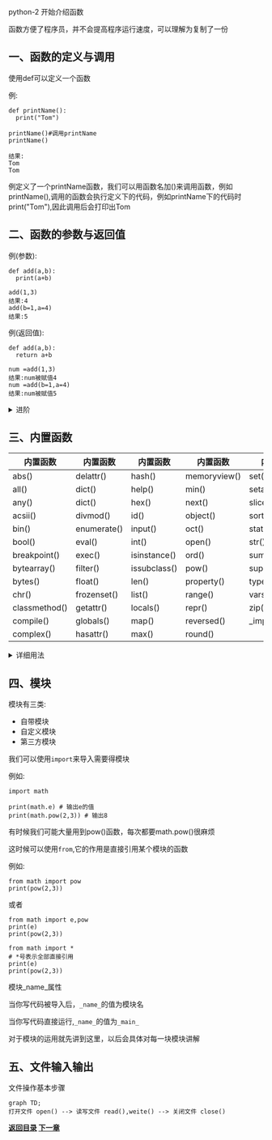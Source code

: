 python-2 开始介绍函数

函数方便了程序员，并不会提高程序运行速度，可以理解为复制了一份
## 一、函数的定义与调用
使用def可以定义一个函数

例:

    def printName():
      print("Tom")
    
    printName()#调用printName
    printName()
    
    结果:
    Tom
    Tom
例定义了一个printName函数，我们可以用函数名加()来调用函数，例如printName(),调用的函数会执行定义下的代码，例如printName下的代码时print("Tom"),因此调用后会打印出Tom

## 二、函数的参数与返回值

例(参数):

    def add(a,b):
      print(a+b)
    
    add(1,3)
    结果:4
    add(b=1,a=4)
    结果:5
    
例(返回值):

    def add(a,b):
      return a+b
    
    num =add(1,3)
    结果:num被赋值4
    num =add(b=1,a=4)
    结果:num被赋值5
    
<details><summary>进阶</summary>
<p>
1.我们在定义时，也可以给函数提前赋值，来加强函数的兼容性
<a href="https://github.com/3114aaa/Python-2/blob/main/code/def1.py">代码参考</a>
</p>
<p>。。。</p>
</details>


## 三、内置函数
|内置函数|内置函数|内置函数|内置函数|内置函数|
|-----|---------|------|------------|-----
|abs()|delattr()|hash()|memoryview()|set()
|all()|dict()|help()|min()|setattr()
|any()|dict()|hex()|next()|slice()
|acsii()|divmod()|id()|object()|sorted()
|bin()|enumerate()|input()|oct()|staticmethod()
|bool()|eval()|int()|open()|str()
|breakpoint()|exec()|isinstance()|ord()|sum()
|bytearray()|filter()|issubclass()|pow()|super()
|bytes()|float()|len()|property()|type()
|chr()|frozenset()|list()|range()|vars()
|classmethod()|getattr()|locals()|repr()|zip()
|compile()|globals()|map()|reversed()|\_import\_()
|complex()|hasattr()|max()|round()|

<details><summary>详细用法</summary>
<b>算术函数</b>
<table>
    <tr>
        <td>函数名</td>
        <td>作用</td>
        <td>用法</td>
        <td>结果</td>
    </tr>
    <tr>
        <td>abs()</td>
        <td>绝对值</td>
        <td>abs(-2)</td>
        <td>-2</td>
    </tr>
    <tr>
        <td>divmod()</td>
        <td>取商取余</td>
        <td>divmod(10,3)</td>
        <td>(3,1)</td>
    </tr>
    <tr>
        <td>max()</td>
        <td>取最大值</td>
        <td>max(1,2,3)</td>
        <td>3</td>
    </tr>
    <tr>
        <td>min()</td>
        <td>取最小值</td>
        <td>min(1,2,3)</td>
        <td>1</td>
    </tr>
    <tr>
        <td>pow()</td>
        <td>幂的运算</td>
        <td>pow(2,4)</td>
        <td>16</td>
    </tr>
    <tr>
        <td>round()</td>
        <td>四舍五入</td>
        <td>round(3.14),round(3.14,1)</td>
        <td>3,3.1</td>
    </tr>
    <tr>
        <td>sum()</td>
        <td>求和</td>
        <td>sum((1,2,3)),sum([1,2,3]),sum((1,2,3),-6)</td>
        <td>6,6,0</td>
    </tr>
</table>
<b>数据类型转换函数</b>
<table>
    <tr>
        <td>函数名</td>
        <td>作用</td>
        <td>用法</td>
        <td>结果</td>
    </tr>
    <tr>
        <td>bool()</td>
        <td>布尔型</td>
        <td>bool(1),bool(0),bool(),bool("str")</td>
        <td>True(非零的都为True),False,False,True</td>
    </tr>
    <tr>
        <td>int()</td>
        <td>整型</td>
        <td>int(),int(1.4),int("123")</td>
        <td>0,1,123</td>
    </tr>
    <tr>
        <td>float()</td>
        <td>浮点型</td>
        <td>float(),float(4),float("3")</td>
        <td>0.0,4.0,3.0</td>
    </tr>
    <tr>
        <td>complex()</td>
        <td>复数型(<a url="https://www.zhihu.com/topic/19628033/intro">详情</a>)</td>
        <td>complex(),complex("1+2j",complex(1,2))</td>
        <td>0j,(1+2j),(1+2j)</td>
    </tr>
    <tr>
        <td>str()</td>
        <td>字符串型</td>
        <td>str(),str(123),str(None),str("abc")</td>
        <td>"","123","None","abc"</td>
    </tr>
    <tr>
        <td>ord()</td>
        <td>对字符返回asc码</td>
        <td>ord("a")</td>
        <td>97</td>
    </tr>
    <tr>
        <td>chr()</td>
        <td>将整数转换为asc码对应字符(范围:0-255整数)</td>
        <td>chr(97)</td>
        <td>"a"</td>
    </tr>
    <tr>
        <td>bin()</td>
        <td>将整数转换成二进制</td>
        <td>bin(3)</td>
        <td>0B11</td>
    </tr>
    <tr>
        <td>oct()</td>
        <td>将整数转换八进制</td>
        <td>oct(8)</td>
        <td>0o10</td>
    </tr>
    <tr>
        <td>hex()</td>
        <td>将整数转化为十六进制</td>
        <td>hex(15)</td>
        <td>0xf</td>
    </tr>
</table>
<b>序列函数</b>
<table>
    <tr>
        <td>函数名</td>
        <td>作用</td>
        <td>用法</td>
        <td>结果</td>
    </tr>
    <tr>
        <td>all()</td>
        <td></td>
        <td></td>
        <td></td>
    </tr>
    <tr>
        <td>any()</td>
        <td></td>
        <td></td>
        <td></td>
    </tr>
    <tr>
        <td>filter()</td>
        <td></td>
        <td></td>
        <td></td>
    </tr>
    <tr>
        <td>map()</td>
        <td></td>
        <td></td>
        <td></td>
    </tr>
    <tr>
        <td>reversed()</td>
        <td></td>
        <td></td>
        <td></td>
    </tr>
    <tr>
        <td>sorted()</td>
        <td></td>
        <td></td>
        <td></td>
    </tr>
    <tr>
        <td>zip()</td>
        <td></td>
        <td></td>
        <td></td>
    </tr>
</table>
<b>对象操作</b>
<table>
    <tr>
        <td>函数名</td>
        <td>作用</td>
        <td>用法</td>
        <td>结果</td>
    </tr>
    <tr>
        <td>type()</td>
        <td>返回对象类别</td>
        <td>tpye(True)</td>
        <td>&lt;class 'bool' &gt;</td>
    </tr>
    <tr>
        <td>len()</td>
        <td>返回对象长度</td>
        <td>len("abc"),len((1,2,3)),len([1,2]),len(range(5)),len({'a':12}),len({1,2,3})</td>
        <td>3,3,2,4,1,3</td>
    </tr>
</table>
<b>编译运行</b>
<table>
    <tr>
        <td>函数名</td>
        <td>作用</td>
        <td>用法</td>
        <td>结果</td>
    </tr>
    <tr>
        <td>eval()</td>
        <td>执行字符串</td>
        <td>eval("3+1")</td>
        <td>4</td>
    </tr>
    <tr>
        <td>exec()</td>
        <td>可以执行更难得字符串</td>
        <td>exec('print("123")')</td>
        <td>123</td>
    </tr></table>
</details>

## 四、模块

模块有三类:

- 自带模块
- 自定义模块
- 第三方模块

我们可以使用`import`来导入需要得模块

例如:
```
import math

print(math.e) # 输出e的值
print(math.pow(2,3)) # 输出8
```

有时候我们可能大量用到pow()函数，每次都要math.pow()很麻烦

这时候可以使用`from`,它的作用是直接引用某个模块的函数

例如:

```
from math import pow
print(pow(2,3))
```

或者


```
from math import e,pow
print(e)
print(pow(2,3))
```


```
from math import * 
# *号表示全部直接引用
print(e)
print(pow(2,3))
```

模块_name_属性

当你写代码被导入后，`_name_`的值为模块名

当你写代码直接运行,`_name_`的值为`_main_`

对于模块的运用就先讲到这里，以后会具体对每一块模块讲解

## 五、文件输入输出

文件操作基本步骤

```mermaid
graph TD;
打开文件 open() --> 读写文件 read(),weite() --> 关闭文件 close()
```

**[返回目录](https://github.com/3114aaa/Python-directory)
[下一章](https://github.com/3114aaa/Python-3)**
